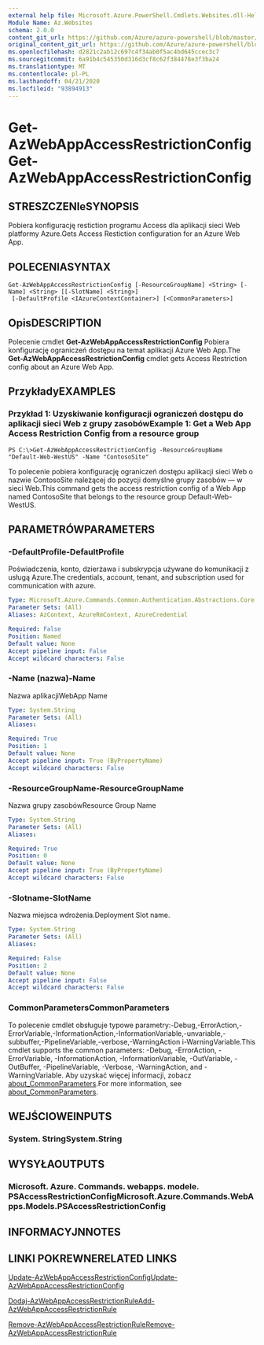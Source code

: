 ```yaml
---
external help file: Microsoft.Azure.PowerShell.Cmdlets.Websites.dll-Help.xml
Module Name: Az.Websites
schema: 2.0.0
content_git_url: https://github.com/Azure/azure-powershell/blob/master/src/Websites/Websites/help/Get-AzWebAppAccessRestrictionConfig.md
original_content_git_url: https://github.com/Azure/azure-powershell/blob/master/src/Websites/Websites/help/Get-AzWebAppAccessRestrictionConfig.md
ms.openlocfilehash: d2821c2ab12c697c4f34ab0f5ac4bd645ccec3c7
ms.sourcegitcommit: 6a91b4c545350d316d3cf8c62f384478e3f3ba24
ms.translationtype: MT
ms.contentlocale: pl-PL
ms.lasthandoff: 04/21/2020
ms.locfileid: "93894913"
---
```

# <span data-ttu-id="b67c3-101">Get-AzWebAppAccessRestrictionConfig</span><span class="sxs-lookup"><span data-stu-id="b67c3-101">Get-AzWebAppAccessRestrictionConfig</span></span>

## <span data-ttu-id="b67c3-102">STRESZCZENIe</span><span class="sxs-lookup"><span data-stu-id="b67c3-102">SYNOPSIS</span></span>
<span data-ttu-id="b67c3-103">Pobiera konfigurację restiction programu Access dla aplikacji sieci Web platformy Azure.</span><span class="sxs-lookup"><span data-stu-id="b67c3-103">Gets Access Restiction configuration for an Azure Web App.</span></span>

## <span data-ttu-id="b67c3-104">POLECENIA</span><span class="sxs-lookup"><span data-stu-id="b67c3-104">SYNTAX</span></span>

```
Get-AzWebAppAccessRestrictionConfig [-ResourceGroupName] <String> [-Name] <String> [[-SlotName] <String>]
 [-DefaultProfile <IAzureContextContainer>] [<CommonParameters>]
```

## <span data-ttu-id="b67c3-105">Opis</span><span class="sxs-lookup"><span data-stu-id="b67c3-105">DESCRIPTION</span></span>
<span data-ttu-id="b67c3-106">Polecenie cmdlet **Get-AzWebAppAccessRestrictionConfig** Pobiera konfigurację ograniczeń dostępu na temat aplikacji Azure Web App.</span><span class="sxs-lookup"><span data-stu-id="b67c3-106">The **Get-AzWebAppAccessRestrictionConfig** cmdlet gets Access Restriction config about an Azure Web App.</span></span>

## <span data-ttu-id="b67c3-107">Przykłady</span><span class="sxs-lookup"><span data-stu-id="b67c3-107">EXAMPLES</span></span>

### <span data-ttu-id="b67c3-108">Przykład 1: Uzyskiwanie konfiguracji ograniczeń dostępu do aplikacji sieci Web z grupy zasobów</span><span class="sxs-lookup"><span data-stu-id="b67c3-108">Example 1: Get a Web App Access Restriction Config from a resource group</span></span>
```
PS C:\>Get-AzWebAppAccessRestrictionConfig -ResourceGroupName "Default-Web-WestUS" -Name "ContosoSite"
```

<span data-ttu-id="b67c3-109">To polecenie pobiera konfigurację ograniczeń dostępu aplikacji sieci Web o nazwie ContosoSite należącej do pozycji domyślne grupy zasobów — w sieci Web.</span><span class="sxs-lookup"><span data-stu-id="b67c3-109">This command gets the access restriction config of a Web App named ContosoSite that belongs to the resource group Default-Web-WestUS.</span></span>

## <span data-ttu-id="b67c3-110">PARAMETRÓW</span><span class="sxs-lookup"><span data-stu-id="b67c3-110">PARAMETERS</span></span>

### <span data-ttu-id="b67c3-111">-DefaultProfile</span><span class="sxs-lookup"><span data-stu-id="b67c3-111">-DefaultProfile</span></span>
<span data-ttu-id="b67c3-112">Poświadczenia, konto, dzierżawa i subskrypcja używane do komunikacji z usługą Azure.</span><span class="sxs-lookup"><span data-stu-id="b67c3-112">The credentials, account, tenant, and subscription used for communication with azure.</span></span>

```yaml
Type: Microsoft.Azure.Commands.Common.Authentication.Abstractions.Core.IAzureContextContainer
Parameter Sets: (All)
Aliases: AzContext, AzureRmContext, AzureCredential

Required: False
Position: Named
Default value: None
Accept pipeline input: False
Accept wildcard characters: False
```

### <span data-ttu-id="b67c3-113">-Name (nazwa)</span><span class="sxs-lookup"><span data-stu-id="b67c3-113">-Name</span></span>
<span data-ttu-id="b67c3-114">Nazwa aplikacji</span><span class="sxs-lookup"><span data-stu-id="b67c3-114">WebApp Name</span></span>

```yaml
Type: System.String
Parameter Sets: (All)
Aliases:

Required: True
Position: 1
Default value: None
Accept pipeline input: True (ByPropertyName)
Accept wildcard characters: False
```

### <span data-ttu-id="b67c3-115">-ResourceGroupName</span><span class="sxs-lookup"><span data-stu-id="b67c3-115">-ResourceGroupName</span></span>
<span data-ttu-id="b67c3-116">Nazwa grupy zasobów</span><span class="sxs-lookup"><span data-stu-id="b67c3-116">Resource Group Name</span></span>

```yaml
Type: System.String
Parameter Sets: (All)
Aliases:

Required: True
Position: 0
Default value: None
Accept pipeline input: True (ByPropertyName)
Accept wildcard characters: False
```

### <span data-ttu-id="b67c3-117">-Slotname</span><span class="sxs-lookup"><span data-stu-id="b67c3-117">-SlotName</span></span>
<span data-ttu-id="b67c3-118">Nazwa miejsca wdrożenia.</span><span class="sxs-lookup"><span data-stu-id="b67c3-118">Deployment Slot name.</span></span>

```yaml
Type: System.String
Parameter Sets: (All)
Aliases:

Required: False
Position: 2
Default value: None
Accept pipeline input: False
Accept wildcard characters: False
```

### <span data-ttu-id="b67c3-119">CommonParameters</span><span class="sxs-lookup"><span data-stu-id="b67c3-119">CommonParameters</span></span>
<span data-ttu-id="b67c3-120">To polecenie cmdlet obsługuje typowe parametry:-Debug,-ErrorAction,-ErrorVariable,-InformationAction,-InformationVariable,-unvariable,-subbuffer,-PipelineVariable,-verbose,-WarningAction i-WarningVariable.</span><span class="sxs-lookup"><span data-stu-id="b67c3-120">This cmdlet supports the common parameters: -Debug, -ErrorAction, -ErrorVariable, -InformationAction, -InformationVariable, -OutVariable, -OutBuffer, -PipelineVariable, -Verbose, -WarningAction, and -WarningVariable.</span></span> <span data-ttu-id="b67c3-121">Aby uzyskać więcej informacji, zobacz [about_CommonParameters](http://go.microsoft.com/fwlink/?LinkID=113216).</span><span class="sxs-lookup"><span data-stu-id="b67c3-121">For more information, see [about_CommonParameters](http://go.microsoft.com/fwlink/?LinkID=113216).</span></span>

## <span data-ttu-id="b67c3-122">WEJŚCIOWE</span><span class="sxs-lookup"><span data-stu-id="b67c3-122">INPUTS</span></span>

### <span data-ttu-id="b67c3-123">System. String</span><span class="sxs-lookup"><span data-stu-id="b67c3-123">System.String</span></span>

## <span data-ttu-id="b67c3-124">WYSYŁA</span><span class="sxs-lookup"><span data-stu-id="b67c3-124">OUTPUTS</span></span>

### <span data-ttu-id="b67c3-125">Microsoft. Azure. Commands. webapps. modele. PSAccessRestrictionConfig</span><span class="sxs-lookup"><span data-stu-id="b67c3-125">Microsoft.Azure.Commands.WebApps.Models.PSAccessRestrictionConfig</span></span>

## <span data-ttu-id="b67c3-126">INFORMACYJN</span><span class="sxs-lookup"><span data-stu-id="b67c3-126">NOTES</span></span>

## <span data-ttu-id="b67c3-127">LINKI POKREWNE</span><span class="sxs-lookup"><span data-stu-id="b67c3-127">RELATED LINKS</span></span>

[<span data-ttu-id="b67c3-128">Update-AzWebAppAccessRestrictionConfig</span><span class="sxs-lookup"><span data-stu-id="b67c3-128">Update-AzWebAppAccessRestrictionConfig</span></span>](./Update-AzWebAppAccessRestrictionConfig.md)

[<span data-ttu-id="b67c3-129">Dodaj-AzWebAppAccessRestrictionRule</span><span class="sxs-lookup"><span data-stu-id="b67c3-129">Add-AzWebAppAccessRestrictionRule</span></span>](./Add-AzWebAppAccessRestrictionRule.md)

[<span data-ttu-id="b67c3-130">Remove-AzWebAppAccessRestrictionRule</span><span class="sxs-lookup"><span data-stu-id="b67c3-130">Remove-AzWebAppAccessRestrictionRule</span></span>](./Remove-AzWebAppAccessRestrictionRule.md)
